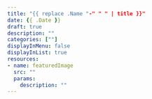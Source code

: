 ```yaml
---
title: "{{ replace .Name "-" " " | title }}"
date: {{ .Date }}
draft: true
description: ""
categories: [""]
displayInMenu: false
displayInList: true
resources:
- name: featuredImage
  src: ""
  params:
    description: ""
---
```


